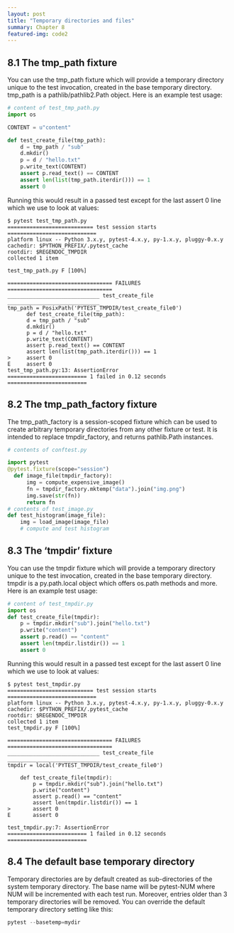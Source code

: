 ```yaml
---
layout: post
title: "Temporary directories and files"
summary: Chapter 8
featured-img: code2
---
```



## 8.1 The tmp_path fixture
You can use the tmp_path fixture which will provide a temporary directory unique to the test invocation, created in
the base temporary directory.
tmp_path is a pathlib/pathlib2.Path object. Here is an example test usage:

```python
# content of test_tmp_path.py
import os

CONTENT = u"content"

def test_create_file(tmp_path):
    d = tmp_path / "sub"
    d.mkdir()
    p = d / "hello.txt"
    p.write_text(CONTENT)
    assert p.read_text() == CONTENT
    assert len(list(tmp_path.iterdir())) == 1
    assert 0
```

Running this would result in a passed test except for the last assert 0 line which we use to look at values:
```
$ pytest test_tmp_path.py
=========================== test session starts ============================
platform linux -- Python 3.x.y, pytest-4.x.y, py-1.x.y, pluggy-0.x.y
cachedir: $PYTHON_PREFIX/.pytest_cache
rootdir: $REGENDOC_TMPDIR
collected 1 item

test_tmp_path.py F [100%]

================================= FAILURES =================================
_____________________________ test_create_file _____________________________
tmp_path = PosixPath('PYTEST_TMPDIR/test_create_file0')
      def test_create_file(tmp_path):
      d = tmp_path / "sub"
      d.mkdir()
      p = d / "hello.txt"
      p.write_text(CONTENT)
      assert p.read_text() == CONTENT
      assert len(list(tmp_path.iterdir())) == 1
>     assert 0
E     assert 0
test_tmp_path.py:13: AssertionError
========================= 1 failed in 0.12 seconds =========================
```

## 8.2 The tmp_path_factory fixture
The tmp_path_factory is a session-scoped fixture which can be used to create arbitrary temporary directories
from any other fixture or test.
It is intended to replace tmpdir_factory, and returns pathlib.Path instances.

```python
# contents of conftest.py

import pytest
@pytest.fixture(scope="session")
  def image_file(tmpdir_factory):
      img = compute_expensive_image()
      fn = tmpdir_factory.mktemp("data").join("img.png")
      img.save(str(fn))
      return fn
# contents of test_image.py
def test_histogram(image_file):
    img = load_image(image_file)
    # compute and test histogram

```


## 8.3 The ‘tmpdir’ fixture
You can use the tmpdir fixture which will provide a temporary directory unique to the test invocation, created in the
base temporary directory.
tmpdir is a py.path.local object which offers os.path methods and more. Here is an example test usage:

```python
# content of test_tmpdir.py
import os
def test_create_file(tmpdir):
    p = tmpdir.mkdir("sub").join("hello.txt")
    p.write("content")
    assert p.read() == "content"
    assert len(tmpdir.listdir()) == 1
    assert 0
```

Running this would result in a passed test except for the last assert 0 line which we use to look at values:
```
$ pytest test_tmpdir.py
=========================== test session starts ============================
platform linux -- Python 3.x.y, pytest-4.x.y, py-1.x.y, pluggy-0.x.y
cachedir: $PYTHON_PREFIX/.pytest_cache
rootdir: $REGENDOC_TMPDIR
collected 1 item
test_tmpdir.py F [100%]

================================= FAILURES =================================
_____________________________ test_create_file _____________________________
tmpdir = local('PYTEST_TMPDIR/test_create_file0')

    def test_create_file(tmpdir):
        p = tmpdir.mkdir("sub").join("hello.txt")
        p.write("content")
        assert p.read() == "content"
        assert len(tmpdir.listdir()) == 1
>       assert 0
E       assert 0

test_tmpdir.py:7: AssertionError
========================= 1 failed in 0.12 seconds =========================
```


## 8.4 The default base temporary directory
Temporary directories are by default created as sub-directories of the system temporary directory. The base name
will be pytest-NUM where NUM will be incremented with each test run. Moreover, entries older than 3 temporary
directories will be removed.
You can override the default temporary directory setting like this:

```python
pytest --basetemp=mydir
```
